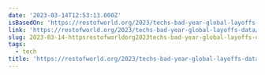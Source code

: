 ```yaml
---
date: '2023-03-14T12:53:13.000Z'
isBasedOn: 'https://restofworld.org/2023/techs-bad-year-global-layoffs-data/'
link: 'https://restofworld.org/2023/techs-bad-year-global-layoffs-data/'
slug: 2023-03-14-httpsrestofworldorg2023techs-bad-year-global-layoffs-data
tags:
  - tech
title: 'https://restofworld.org/2023/techs-bad-year-global-layoffs-data/'
---
```


